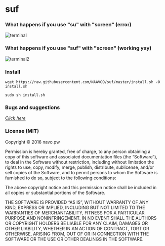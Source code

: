# suf

### What happens if you use "su" with "screen" (error)
![terminal](http://i.imgur.com/UJS2WM8.png)

### What happens if you use "suf" with "screen" (working yay)
![terminal2](http://i.imgur.com/UPULSvJ.png)

### Install
`wget https://raw.githubusercontent.com/NAAVOO/suf/master/install.sh -O install.sh`

`sudo sh install.sh`

### Bugs and suggestions
[*Click here*](https://github.com/navopw/suf/issues/new)

### License (MIT)

Copyright © 2016 navo.pw

Permission is hereby granted, free of charge, to any person
obtaining a copy of this software and associated documentation
files (the “Software”), to deal in the Software without
restriction, including without limitation the rights to use,
copy, modify, merge, publish, distribute, sublicense, and/or sell
copies of the Software, and to permit persons to whom the
Software is furnished to do so, subject to the following
conditions:

The above copyright notice and this permission notice shall be
included in all copies or substantial portions of the Software.

THE SOFTWARE IS PROVIDED “AS IS”, WITHOUT WARRANTY OF ANY KIND,
EXPRESS OR IMPLIED, INCLUDING BUT NOT LIMITED TO THE WARRANTIES
OF MERCHANTABILITY, FITNESS FOR A PARTICULAR PURPOSE AND
NONINFRINGEMENT. IN NO EVENT SHALL THE AUTHORS OR COPYRIGHT
HOLDERS BE LIABLE FOR ANY CLAIM, DAMAGES OR OTHER LIABILITY,
WHETHER IN AN ACTION OF CONTRACT, TORT OR OTHERWISE, ARISING
FROM, OUT OF OR IN CONNECTION WITH THE SOFTWARE OR THE USE OR
OTHER DEALINGS IN THE SOFTWARE.
